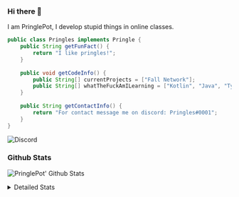 ### Hi there 👋

I am PringlePot, I develop stupid things in online classes. 

```java
public class Pringles implements Pringle {
    public String getFunFact() {
        return "I like pringles!";
    }
    
    public void getCodeInfo() {
        public String[] currentProjects = ["Fall Network"];
        public String[] whatTheFuckAmILearning = ["Kotlin", "Java", "Typescript", "NextJS"];
    }
    
    public String getContactInfo() {
        return "For contact message me on discord: Pringles#0001";
    }
}
```
![Discord](https://discord.c99.nl/widget/theme-1/226911291636318208.png)


### Github Stats
![PringlePot' Github Stats](https://github-readme-stats.vercel.app/api?username=PringlePot&show_icons=true&theme=dark)

<details>
  <summary>Detailed Stats</summary>
    
<!--START_SECTION:waka-->
![Lines of code](https://img.shields.io/badge/From%20Hello%20World%20I%27ve%20Written-3713%20lines%20of%20code-blue)

**🐱 My Github Data** 

> 🏆 268 Contributions in the Year 2021
 > 
> 📦 84.1 kB Used in Github's Storage 
 > 
> 💼 Opted to Hire
 > 
> 📜 2 Public Repositories 
 > 
> 🔑 5 Private Repositories  
 > 
**I'm an Early 🐤** 

```text
🌞 Morning    39 commits     █████░░░░░░░░░░░░░░░░░░░░   20.63% 
🌆 Daytime    83 commits     ███████████░░░░░░░░░░░░░░   43.92% 
🌃 Evening    67 commits     ████████░░░░░░░░░░░░░░░░░   35.45% 
🌙 Night      0 commits      ░░░░░░░░░░░░░░░░░░░░░░░░░   0.0%

```
📅 **I'm Most Productive on Monday** 

```text
Monday       59 commits     ███████░░░░░░░░░░░░░░░░░░   31.22% 
Tuesday      24 commits     ███░░░░░░░░░░░░░░░░░░░░░░   12.7% 
Wednesday    26 commits     ███░░░░░░░░░░░░░░░░░░░░░░   13.76% 
Thursday     59 commits     ███████░░░░░░░░░░░░░░░░░░   31.22% 
Friday       9 commits      █░░░░░░░░░░░░░░░░░░░░░░░░   4.76% 
Saturday     3 commits      ░░░░░░░░░░░░░░░░░░░░░░░░░   1.59% 
Sunday       9 commits      █░░░░░░░░░░░░░░░░░░░░░░░░   4.76%

```


📊 **This Week I Spent My Time On** 

```text
💬 Programming Languages: 
Java                     23 hrs 12 mins      █████████████████████░░░░   83.88% 
XML                      3 hrs 52 mins       ███░░░░░░░░░░░░░░░░░░░░░░   14.0% 
YAML                     17 mins             ░░░░░░░░░░░░░░░░░░░░░░░░░   1.06% 
Git Config               16 mins             ░░░░░░░░░░░░░░░░░░░░░░░░░   0.99% 
Properties               0 secs              ░░░░░░░░░░░░░░░░░░░░░░░░░   0.05%

🔥 Editors: 
IntelliJ                 26 hrs 59 mins      ████████████████████████░   97.6% 
Sublime Text             39 mins             ░░░░░░░░░░░░░░░░░░░░░░░░░   2.4%

```

**I Mostly Code in Java** 

```text
Java                     3 repos             ██████████████████░░░░░░░   75.0% 
Kotlin                   1 repo              ██████░░░░░░░░░░░░░░░░░░░   25.0%

```



<!--END_SECTION:waka-->
</details>
